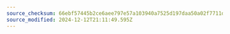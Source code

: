 ```yaml
---
source_checksum: 66ebf57445b2ce6aee797e57a103940a7525d197daa50a02f7711ddab5eacf41
source_modified: 2024-12-12T21:11:49.595Z
---
```


